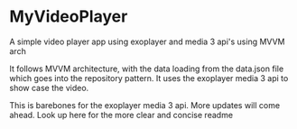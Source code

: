 # MyVideoPlayer
A simple video player app using exoplayer and media 3 api's using MVVM arch

It follows MVVM architecture, 
with the data loading from the data.json file which goes into the repository pattern.
It uses the exoplayer media 3 api to show case the video.

This is barebones for the exoplayer media 3 api.
More updates will come ahead.
Look up here for the more clear and concise readme
